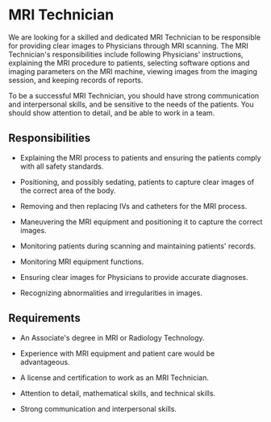 # MRI Technician

We are looking for a skilled and dedicated MRI Technician to be responsible for providing clear images to Physicians through MRI scanning. The MRI Technician's responsibilities include following Physicians' instructions, explaining the MRI procedure to patients, selecting software options and imaging parameters on the MRI machine, viewing images from the imaging session, and keeping records of reports.

To be a successful MRI Technician, you should have strong communication and interpersonal skills, and be sensitive to the needs of the patients. You should show attention to detail, and be able to work in a team.

## Responsibilities

* Explaining the MRI process to patients and ensuring the patients comply with all safety standards.

* Positioning, and possibly sedating, patients to capture clear images of the correct area of the body.

* Removing and then replacing IVs and catheters for the MRI process.

* Maneuvering the MRI equipment and positioning it to capture the correct images.

* Monitoring patients during scanning and maintaining patients' records.

* Monitoring MRI equipment functions.

* Ensuring clear images for Physicians to provide accurate diagnoses.

* Recognizing abnormalities and irregularities in images.

## Requirements

* An Associate's degree in MRI or Radiology Technology.

* Experience with MRI equipment and patient care would be advantageous.

* A license and certification to work as an MRI Technician.

* Attention to detail, mathematical skills, and technical skills.

* Strong communication and interpersonal skills.

